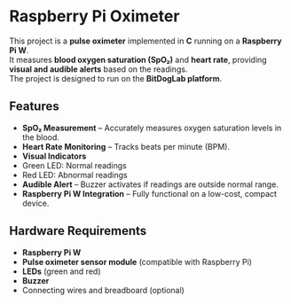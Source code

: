 #  Raspberry Pi Oximeter

This project is a **pulse oximeter** implemented in **C** running on a **Raspberry Pi W**.  
It measures **blood oxygen saturation (SpO₂)** and **heart rate**, providing **visual and audible alerts** based on the readings.  
The project is designed to run on the **BitDogLab platform**.



##  Features

-  **SpO₂ Measurement** – Accurately measures oxygen saturation levels in the blood.  
-  **Heart Rate Monitoring** – Tracks beats per minute (BPM).  
-  **Visual Indicators**  
  - Green LED: Normal readings  
  - Red LED: Abnormal readings  
-  **Audible Alert** – Buzzer activates if readings are outside normal range.  
-  **Raspberry Pi W Integration** – Fully functional on a low-cost, compact device.  



##  Hardware Requirements

- **Raspberry Pi W**  
- **Pulse oximeter sensor module** (compatible with Raspberry Pi)  
- **LEDs** (green and red)  
- **Buzzer**  
- Connecting wires and breadboard (optional)  


